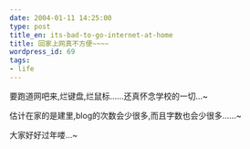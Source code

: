 ```yaml
---
date: 2004-01-11 14:25:00
type: post
title_en: its-bad-to-go-internet-at-home
title: 回家上网真不方便~~~~
wordpress_id: 69
tags:
- life
---
```


要跑道网吧来,烂键盘,烂鼠标......还真怀念学校的一切...~  
  
估计在家的是建里,blog的次数会少很多,而且字数也会少很多......~  
  
大家好好过年喽...~

[](http://www.icbean.com/nickcheng/default.asp?cat=1)
